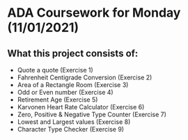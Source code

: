 # ADA Coursework for Monday (11/01/2021)

## What this project consists of:
 - Quote a quote (Exercise 1)
 - Fahrenheit Centigrade Conversion (Exercise 2)
 - Area of a Rectangle Room (Exercise 3)
 - Odd or Even number (Exercise 4)
 - Retirement Age (Exercise 5)
 - Karvonen Heart Rate Calculator (Exercise 6)
 - Zero, Positive & Negative Type Counter (Exercise 7)
 - Lowest and Largest values (Exercise 8)
 - Character Type Checker (Exercise 9)